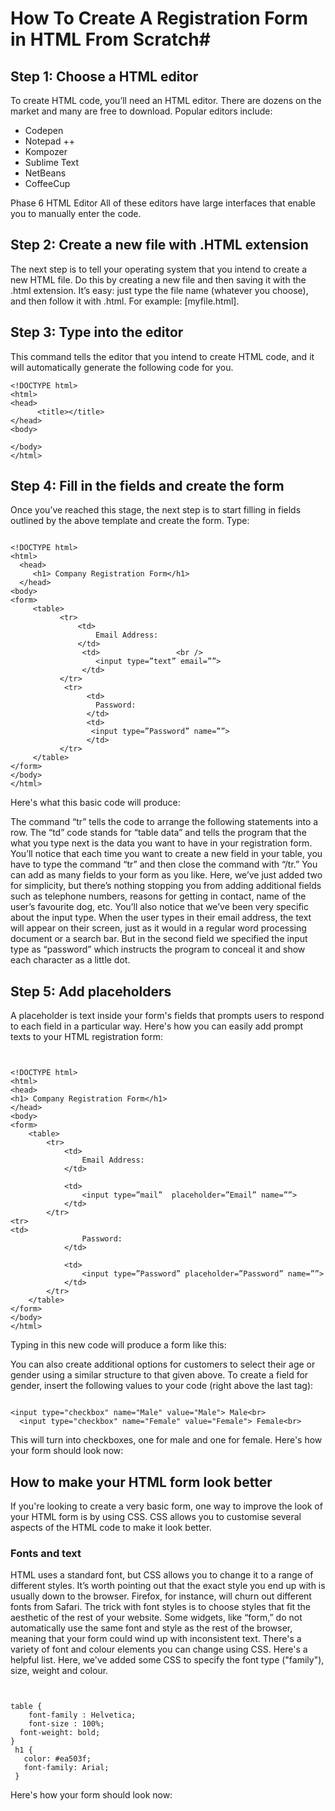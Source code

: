 # How To Create A Registration Form in HTML From Scratch#

## Step 1: Choose a HTML editor
To create HTML code, you’ll need an HTML editor. There are dozens on the market and many are free to download.
Popular editors include:

* Codepen
* Notepad ++
* Kompozer
* Sublime Text
* NetBeans
* CoffeeCup

Phase 6 HTML Editor
All of these editors have large interfaces that enable you to manually enter the code. 
## Step 2: Create a new file with .HTML extension
The next step is to tell your operating system that you intend to create a new HTML file. Do this by creating a new file and then saving it with the .html extension. It’s easy: just type the file name (whatever you choose), and then follow it with .html. For example: [myfile.html]. 
  ## Step 3: Type <html> into the editor
This command tells the editor that you intend to create HTML code, and it will automatically generate the following code for you.

```
<!DOCTYPE html>
<html>
<head>          
      <title></title>
</head>
<body> 
    
</body>
</html>

```


## Step 4: Fill in the fields and create the form
Once you’ve reached this stage, the next step is to start filling in fields outlined by the above template and create the form.
Type:
```

<!DOCTYPE html>
<html>
  <head>
     <h1> Company Registration Form</h1>
  </head>  
<body>
<form>	
     <table>		
           <tr>			
               <td>				
                   Email Address:			
               </td>			
                <td>				 <br />
                   <input type=”text” email=””>			
                </td>		
           </tr>
            <tr>
                 <td>				
                   Password:			
                 </td>			
                 <td>				
                  <input type=”Password” name=””>			
                 </td>		
           </tr>	
     </table>
</form> 
</body>
</html>
```

Here's what this basic code will produce:





The command “tr” tells the code to arrange the following statements into a row. The “td” code stands for “table data” and tells the program that the what you type next is the data you want to have in your registration form.
You’ll notice that each time you want to create a new field in your table, you have to type the command “tr” and then close the command with “/tr.” You can add as many fields to your form as you like.
Here, we’ve just added two for simplicity, but there’s nothing stopping you from adding additional fields such as telephone numbers, reasons for getting in contact, name of the user’s favourite dog, etc.
You’ll also notice that we’ve been very specific about the input type. When the user types in their email address, the text will appear on their screen, just as it would in a regular word processing document or a search bar. But in the second field we specified the input type as “password” which instructs the program to conceal it and show each character as a little dot. 
## Step 5: Add placeholders
A placeholder is text inside your form's fields that prompts users to respond to each field in a particular way.  Here's how you can easily add prompt texts to your HTML registration form:
```


<!DOCTYPE html>
<html>
<head>
<h1> Company Registration Form</h1>
</head>
<body>
<form>
	<table>
		<tr>
			<td>
				Email Address:
			</td>

			<td>
				<input type=”mail”  placeholder=”Email” name=””>
			</td>
		</tr>
<tr>
<td>
				Password:
			</td>

			<td>
				<input type=”Password” placeholder=”Password” name=””>
			</td>
		</tr>
	</table>
</form> 
</body>
</html>
```

Typing in this new code will produce a form like this:


You can also create additional options for customers to select their age or gender using a similar structure to that given above.
To create a field for gender, insert the following values to your code (right above the last </table> tag):
```

<input type="checkbox" name="Male" value="Male"> Male<br>
  <input type="checkbox" name="Female" value="Female"> Female<br>
```

This will turn into checkboxes, one for male and one for female. Here's how your form should look now:

## How to make your HTML form look better 
If you're looking to create a very basic form, one way to improve the look of your HTML form is by using CSS. CSS allows you to customise several aspects of the HTML code to make it look better. 

### Fonts and text
HTML uses a standard font, but CSS allows you to change it to a range of different styles. It’s worth pointing out that the exact style you end up with is usually down to the browser. Firefox, for instance, will churn out different fonts from Safari.
The trick with font styles is to choose styles that fit the aesthetic of the rest of your website. Some widgets, like “form,” do not automatically use the same font and style as the rest of the browser, meaning that your form could wind up with inconsistent text.
There's a variety of font and colour elements you can change using CSS. Here's a helpful list.
Here, we've added some CSS to specify the font type ("family"), size, weight and colour.
```


table {
	font-family : Helvetica;
	font-size : 100%;
  font-weight: bold;
}
 h1 {
   color: #ea503f;
   font-family: Arial;
 }

```

 Here's how your form should look now:

